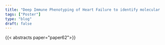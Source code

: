 ```yaml
---
title: "Deep Immune Phenotyping of Heart Failure to identify molecular signatures of Metabolically Induced dysregulations in Peripheral Blood Mononuclear Cells"
tags: ["Poster"]
type: "blog"
draft: false
---
```


{{< abstracts paper="paper62">}}


